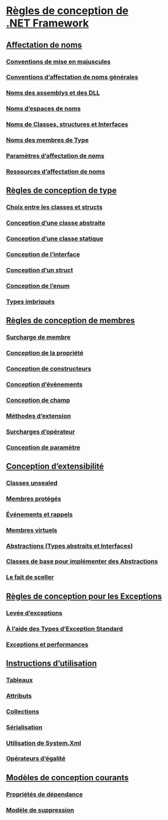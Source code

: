 # [Règles de conception de .NET Framework](index.md)
## [Affectation de noms](naming-guidelines.md)
### [Conventions de mise en majuscules](capitalization-conventions.md)
### [Conventions d’affectation de noms générales](general-naming-conventions.md)
### [Noms des assemblys et des DLL](names-of-assemblies-and-dlls.md)
### [Noms d’espaces de noms](names-of-namespaces.md)
### [Noms de Classes, structures et Interfaces](names-of-classes-structs-and-interfaces.md)
### [Noms des membres de Type](names-of-type-members.md)
### [Paramètres d’affectation de noms](naming-parameters.md)
### [Ressources d’affectation de noms](naming-resources.md)
## [Règles de conception de type](type.md)
### [Choix entre les classes et structs](choosing-between-class-and-struct.md)
### [Conception d’une classe abstraite](abstract-class.md)
### [Conception d’une classe statique](static-class.md)
### [Conception de l’interface](interface.md)
### [Conception d’un struct](struct.md)
### [Conception de l’enum](enum.md)
### [Types imbriqués](nested-types.md)
## [Règles de conception de membres](member.md)
### [Surcharge de membre](member-overloading.md)
### [Conception de la propriété](property.md)
### [Conception de constructeurs](constructor.md)
### [Conception d’événements](event.md)
### [Conception de champ](field.md)
### [Méthodes d’extension](extension-methods.md)
### [Surcharges d’opérateur](operator-overloads.md)
### [Conception de paramètre](parameter-design.md)
## [Conception d’extensibilité](designing-for-extensibility.md)
### [Classes unsealed](unsealed-classes.md)
### [Membres protégés](protected-members.md)
### [Événements et rappels](events-and-callbacks.md)
### [Membres virtuels](virtual-members.md)
### [Abstractions (Types abstraits et Interfaces)](abstractions-abstract-types-and-interfaces.md)
### [Classes de base pour implémenter des Abstractions](base-classes-for-implementing-abstractions.md)
### [Le fait de sceller](sealing.md)
## [Règles de conception pour les Exceptions](exceptions.md)
### [Levée d’exceptions](exception-throwing.md)
### [À l’aide des Types d’Exception Standard](using-standard-exception-types.md)
### [Exceptions et performances](exceptions-and-performance.md)
## [Instructions d’utilisation](usage-guidelines.md)
### [Tableaux](arrays.md)
### [Attributs](attributes.md)
### [Collections](guidelines-for-collections.md)
### [Sérialisation](serialization.md)
### [Utilisation de System.Xml](system-xml-usage.md)
### [Opérateurs d’égalité](equality-operators.md)
## [Modèles de conception courants](common-design-patterns.md)
### [Propriétés de dépendance](dependency-properties.md)
### [Modèle de suppression](dispose-pattern.md)

